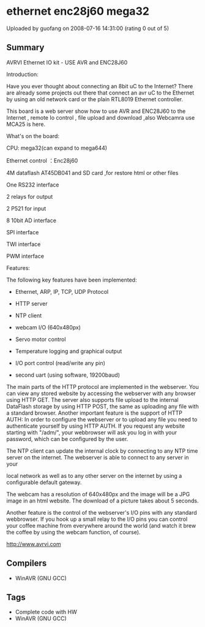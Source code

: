 # ethernet enc28j60 mega32

Uploaded by guofang on 2008-07-16 14:31:00 (rating 0 out of 5)

## Summary

AVRVI Ethernet IO kit - USE AVR and ENC28J60


Introduction: 


Have you ever thought about connecting an 8bit uC to the Internet? There are already some projects out there that connect an avr uC to the Ethernet by using an old network card or the plain RTL8019 Ethernet controller. 


This board is a web server show how to use AVR and ENC28J60 to the Internet , remote Io control , file upload and download ,also Webcamra use MCA25 is here. 


What's on the board:


CPU: mega32(can expand to mega644)  

Ethernet control ：Enc28j60  

4M dataflash AT45DB041 and SD card ,for restore html or other files  

One RS232 interface  

2 relays for output  

2 P521 for input  

8 10bit AD interface  

SPI interface  

TWI interface  

PWM interface  

Features: 


The following key features have been implemented:


* Ethernet, ARP, IP, TCP, UDP Protocol  

* HTTP server  

* NTP client  

* webcam I/O (640x480px)  

* Servo motor control  

* Temperature logging and graphical output  

* I/O port control (read/write any pin)  

* second uart (using software, 19200baud)  

The main parts of the HTTP protocol are implemented in the webserver. You can view any stored website by accessing the webserver with any browser using HTTP GET. The server also supports file upload to the internal DataFlash storage by using HTTP POST, the same as uploading any file with a standard browser. Another important feature is the support of HTTP AUTH: In order to configure the webserver or to upload any file you need to authenticate yourself by using HTTP AUTH. If you request any website starting with "/adm/", your webbrowser will ask you log in with your password, which can be configured by the user.


The NTP client can update the internal clock by connecting to any NTP time server on the internet. The webserver is able to connect to any server in your  

local network as well as to any other server on the internet by using a configurable default gateway.


The webcam has a resolution of 640x480px and the image will be a JPG image in an html website. The download of a picture takes about 5 seconds. 


Another feature is the control of the webserver's I/O pins with any standard webbrowser. If you hook up a small relay to the I/O pins you can control your coffee machine from everywhere around the world (and watch it brew the coffee by using the webcam function, of course).


<http://www.avrvi.com>

## Compilers

- WinAVR (GNU GCC)

## Tags

- Complete code with HW
- WinAVR (GNU GCC)
